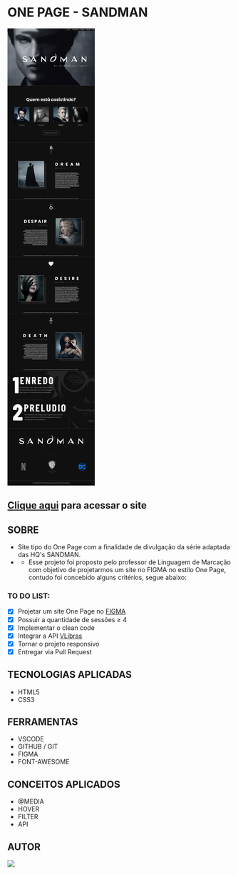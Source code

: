 # **ONE PAGE - SANDMAN**

<img src="./img/DESKTOP.png"/>

## [Clique aqui](https://viniciusnunes137.github.io/one-page-2022/ds1m-b/viniciusNunes/) para acessar o site

## **SOBRE**

- Site tipo do One Page com a finalidade de divulgação da série adaptada das HQ's SANDMAN.
- - Esse projeto foi proposto pelo professor de Linguagem de Marcação com objetivo de projetarmos um site no FIGMA no estilo One Page, contudo foi concebido alguns critérios, segue abaixo:

### **TO DO LIST:**

- [x] Projetar um site One Page no [FIGMA](https://www.figma.com/file/H9cP1AtEc5On4kY8C4HL2s/Sandman?node-id=1%3A2&t=WlCuZlimkDnHcC0w-1)
- [x] Possuir a quantidade de sessões ≥ 4
- [x] Implementar o clean code
- [X] Integrar a API [VLibras](https://www.gov.br/governodigital/pt-br/vlibras)
- [X] Tornar o projeto responsivo
- [X] Entregar via Pull Request

## **TECNOLOGIAS APLICADAS**

- HTML5
- CSS3


## **FERRAMENTAS**

- VSCODE
- GITHUB / GIT
- FIGMA
- FONT-AWESOME


## **CONCEITOS APLICADOS**

- @MEDIA
- HOVER
- FILTER
- API

## **AUTOR**

 <a href="https://github.com/VINICIUSNUNES137"><img src="https://img.shields.io/badge/DESENVOLVEDOR-VINICIUS%20NUNES-informational?style=for-the-badge&logo=appveyor"></a>
